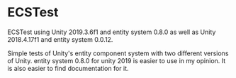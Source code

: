 # ECSTest
ECSTest using Unity 2019.3.6f1 and entity system 0.8.0 as well as Unity 2018.4.17f1 and entity system 0.0.12.

Simple tests of Unity's entity component system with two different versions of Unity. entity system 0.8.0 for unity 2019 is
easier to use in my opinion. It is also easier to find documentation for it.
